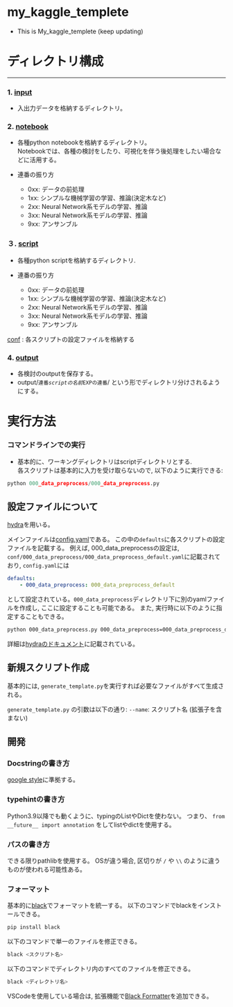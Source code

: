 # my_kaggle_templete
- This is My_kaggle_templete (keep updating)

# ディレクトリ構成
---
### 1. [input](/input)
- 入出力データを格納するディレクトリ。


### 2. [notebook](/notebook)
- 各種python notebookを格納するディレクトリ。  
Notebookでは、各種の検討をしたり、可視化を伴う後処理をしたい場合などに活用する。

- 連番の振り方
    - 0xx: データの前処理
    - 1xx: シンプルな機械学習の学習、推論(決定木など)
    - 2xx: Neural Network系モデルの学習、推論
    - 3xx: Neural Network系モデルの学習、推論
    - 9xx: アンサンブル

### ３. [script](/script)
- 各種python scriptを格納するディレクトリ.

- 連番の振り方
    - 0xx: データの前処理
    - 1xx: シンプルな機械学習の学習、推論(決定木など)
    - 2xx: Neural Network系モデルの学習、推論
    - 3xx: Neural Network系モデルの学習、推論
    - 9xx: アンサンブル

[conf](/script/conf)
: 各スクリプトの設定ファイルを格納する

### 4. [output](/output)
- 各検討のoutputを保存する。
- output/`連番`_`scriptの名前`_`EXPの連番`/ という形でディレクトリ分けされるようにする。

# 実行方法
### コマンドラインでの実行
- 基本的に、ワーキングディレクトリはscriptディレクトリとする.  
各スクリプトは基本的に入力を受け取らないので, 以下のように実行できる:
```py
python 000_data_preprocess/000_data_preprocess.py
```
## 設定ファイルについて
[hydra](https://hydra.cc/)を用いる。

メインファイルは[config.yaml](/script/conf/config.yaml)である。
この中の`defaults`に各スクリプトの設定ファイルを記載する。
例えば, 000_data_preprocessの設定は, `conf/000_data_preprocess/000_data_preprocess_default.yaml`に記載されており, `config.yaml`には
```yaml
defaults:
    - 000_data_preprocess: 000_data_preprocess_default
```
として設定されている。`000_data_preprocess`ディレクトリ下に別のyamlファイルを作成し, ここに設定することも可能である。
また, 実行時に以下のように指定することもできる。
```sh
python 000_data_preprocess.py 000_data_preprocess=000_data_preprocess_default
```
詳細は[hydraのドキュメント](https://hydra.cc/docs/intro/)に記載されている。

## 新規スクリプト作成
基本的には, `generate_template.py`を実行すれば必要なファイルがすべて生成される。

`generate_template.py` の引数は以下の通り:
`--name`: スクリプト名 (拡張子を含まない)

## 開発

### Docstringの書き方

[google style](https://google.github.io/styleguide/pyguide.html)に準拠する。

### typehintの書き方

Python3.9以降でも動くように、typingのListやDictを使わない。
つまり、 `from __future__ import annotation` をしてlistやdictを使用する。

### パスの書き方

できる限りpathlibを使用する。
OSが違う場合, 区切りが `/` や `\\` のように違うものが使われる可能性ある。

### フォーマット

基本的に[black](https://black.readthedocs.io/en/stable/)でフォーマットを統一する。
以下のコマンドでblackをインストールできる。
```sh
pip install black
```
以下のコマンドで単一のファイルを修正できる。
```sh
black <スクリプト名>
```
以下のコマンドでディレクトリ内のすべてのファイルを修正できる。
```sh
black <ディレクトリ名>
```
VSCodeを使用している場合は, 拡張機能で[Black Formatter](https://marketplace.visualstudio.com/items?itemName=ms-python.black-formatter)を追加できる。